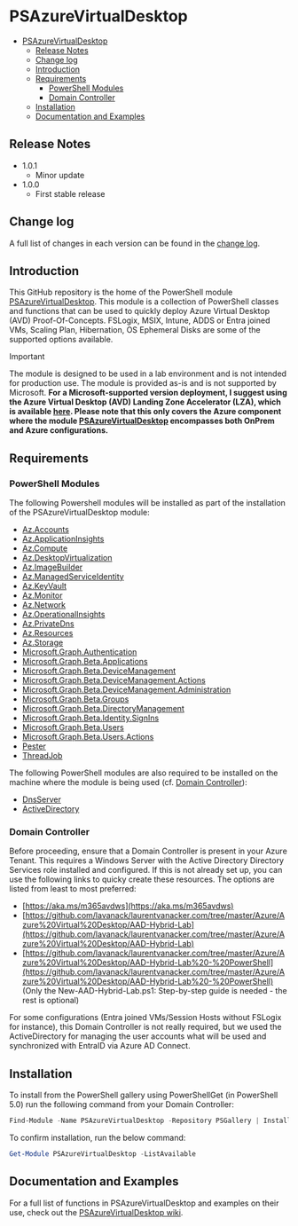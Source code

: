 # PSAzureVirtualDesktop

- [PSAzureVirtualDesktop](#psazurevirtualdesktop)
  - [Release Notes](#release-notes)
  - [Change log](#change-log)
  - [Introduction](#introduction)
  - [Requirements](#requirements)
    - [PowerShell Modules](#powershell-modules)
    - [Domain Controller](#domain-controller)
  - [Installation](#installation)
  - [Documentation and Examples](#documentation-and-examples)

## Release Notes

- 1.0.1
  - Minor update
- 1.0.0
  - First stable release

## Change log

A full list of changes in each version can be found in the [change log](CHANGELOG.md).

## Introduction

This GitHub repository is the home of the PowerShell module [PSAzureVirtualDesktop](https://www.powershellgallery.com/packages/PSAzureVirtualDesktop). This module is a collection of PowerShell classes and functions that can be used to quickly deploy Azure Virtual Desktop (AVD) Proof-Of-Concepts. FSLogix, MSIX, Intune, ADDS or Entra joined VMs, Scaling Plan, Hibernation, OS Ephemeral Disks are some of the supported options available.

> [!IMPORTANT]
The module is designed to be used in a lab environment and is not intended for production use. The module is provided as-is and is not supported by Microsoft. <b>For a Microsoft-supported version deployment, I suggest using the Azure Virtual Desktop (AVD) Landing Zone Accelerator (LZA), which is available [here](https://github.com/Azure/avdaccelerator). Please note that this only covers the Azure component where the module [PSAzureVirtualDesktop](https://www.powershellgallery.com/packages/PSAzureVirtualDesktop) encompasses both OnPrem and Azure configurations.</b>

## Requirements

### PowerShell Modules

The following Powershell modules will be installed as part of the installation of the PSAzureVirtualDesktop module:

- [Az.Accounts](https://www.powershellgallery.com/packages/Az.Accounts)
- [Az.ApplicationInsights](https://www.powershellgallery.com/packages/Az.ApplicationInsights)
- [Az.Compute](https://www.powershellgallery.com/packages/Az.Compute)
- [Az.DesktopVirtualization](https://www.powershellgallery.com/packages/Az.DesktopVirtualization)
- [Az.ImageBuilder](https://www.powershellgallery.com/packages/Az.ImageBuilder)
- [Az.ManagedServiceIdentity](https://www.powershellgallery.com/packages/Az.ManagedServiceIdentity)
- [Az.KeyVault](https://www.powershellgallery.com/packages/Az.KeyVault)
- [Az.Monitor](https://www.powershellgallery.com/packages/Az.Monitor)
- [Az.Network](https://www.powershellgallery.com/packages/Az.Network)
- [Az.OperationalInsights](https://www.powershellgallery.com/packages/Az.OperationalInsights)
- [Az.PrivateDns](https://www.powershellgallery.com/packages/Az.PrivateDns)
- [Az.Resources](https://www.powershellgallery.com/packages/Az.Resources)
- [Az.Storage](https://www.powershellgallery.com/packages/Az.Storage)
- [Microsoft.Graph.Authentication](https://www.powershellgallery.com/packages/Microsoft.Graph.Authentication)
- [Microsoft.Graph.Beta.Applications](https://www.powershellgallery.com/packages/Microsoft.Graph.Beta.Applications)
- [Microsoft.Graph.Beta.DeviceManagement](https://www.powershellgallery.com/packages/Microsoft.Graph.Beta.DeviceManagement)
- [Microsoft.Graph.Beta.DeviceManagement.Actions](https://www.powershellgallery.com/packages/Microsoft.Graph.Beta.DeviceManagement.Actions)
- [Microsoft.Graph.Beta.DeviceManagement.Administration](https://www.powershellgallery.com/packages/Microsoft.Graph.Beta.DeviceManagement.Administration)
- [Microsoft.Graph.Beta.Groups](https://www.powershellgallery.com/packages/Microsoft.Graph.Beta.Groups)
- [Microsoft.Graph.Beta.DirectoryManagement](https://www.powershellgallery.com/packages/Microsoft.Graph.Beta.Identity.DirectoryManagement)
- [Microsoft.Graph.Beta.Identity.SignIns](https://www.powershellgallery.com/packages/Microsoft.Graph.Beta.Identity.SignIns)
- [Microsoft.Graph.Beta.Users](https://www.powershellgallery.com/packages/Microsoft.Graph.Beta.Users)
- [Microsoft.Graph.Beta.Users.Actions](https://www.powershellgallery.com/packages/Microsoft.Graph.Beta.Users.Actions)
- [Pester](https://www.powershellgallery.com/packages/Pester)
- [ThreadJob](https://www.powershellgallery.com/packages/ThreadJob)

The following PowerShell modules are also required to be installed on the machine where the module is being used (cf. [Domain Controller](#domain-controller)):

- [DnsServer](https://learn.microsoft.com/en-us/powershell/module/dnsserver)
- [ActiveDirectory](https://learn.microsoft.com/en-us/powershell/module/activedirectory)

### Domain Controller

Before proceeding, ensure that a Domain Controller is present in your Azure Tenant. This requires a Windows Server with the Active Directory Directory Services role installed and configured. If this is not already set up, you can use the following links to quicky create these resources. The options are listed from least to most preferred:

- [https://aka.ms/m365avdws](https://aka.ms/m365avdws)
- [https://github.com/lavanack/laurentvanacker.com/tree/master/Azure/Azure%20Virtual%20Desktop/AAD-Hybrid-Lab](https://github.com/lavanack/laurentvanacker.com/tree/master/Azure/Azure%20Virtual%20Desktop/AAD-Hybrid-Lab)
- [https://github.com/lavanack/laurentvanacker.com/tree/master/Azure/Azure%20Virtual%20Desktop/AAD-Hybrid-Lab%20-%20PowerShell](https://github.com/lavanack/laurentvanacker.com/tree/master/Azure/Azure%20Virtual%20Desktop/AAD-Hybrid-Lab%20-%20PowerShell) (Only the New-AAD-Hybrid-Lab.ps1: Step-by-step guide is needed - the rest is optional)

For some configurations (Entra joined VMs/Session Hosts without FSLogix for instance), this Domain Controller is not really required, but we used the ActiveDirectory for managing the user accounts what will be used and synchronized with EntraID via Azure AD Connect.

## Installation

To install from the PowerShell gallery using PowerShellGet (in PowerShell 5.0) run the following command from your Domain Controller:

```powershell
Find-Module -Name PSAzureVirtualDesktop -Repository PSGallery | Install-Module
```
To confirm installation, run the below command:

```powershell
Get-Module PSAzureVirtualDesktop -ListAvailable
```

## Documentation and Examples

For a full list of functions in PSAzureVirtualDesktop and examples on their use, check out the [PSAzureVirtualDesktop wiki](https://github.com/lavanack/PSAzureVirtualDesktop/wiki).

